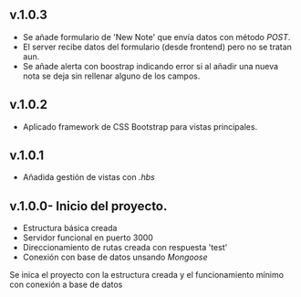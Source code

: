 ## v.1.0.3
- Se añade formulario de 'New Note' que envía datos con método *POST*.
- El server recibe datos del formulario (desde frontend) pero no se tratan aun.
- Se añade alerta con boostrap indicando error si al añadir una nueva nota se deja sin rellenar alguno de los campos.


## v.1.0.2
- Aplicado framework de CSS Bootstrap para vistas principales.


## v.1.0.1
- Añadida gestión de vistas con *.hbs*


## v.1.0.0- Inicio del proyecto.
- Estructura básica creada
- Servidor funcional en puerto 3000
- Direccionamiento de rutas creada con respuesta 'test'
- Conexión con base de datos unsando *Mongoose*

Se inica el proyecto con la estructura creada y el funcionamiento mínimo con conexión a base de datos